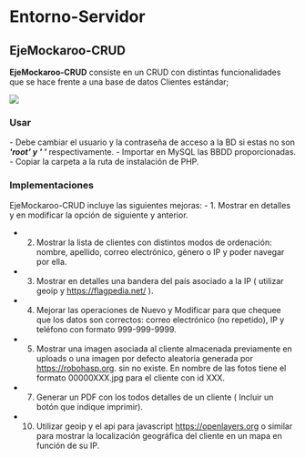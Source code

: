# Entorno-Servidor

## EjeMockaroo-CRUD

**EjeMockaroo-CRUD** consiste en un CRUD con distintas funcionalidades que se hace frente a una base de datos Clientes estándar;

![](https://i0.wp.com/www.unica360.com/wp-content/uploads/base_datos_clientes_marketing_analisis_comp.jpg)

<h3>Usar</h3>
- Debe cambiar el usuario y la contraseña de acceso a la BD si estas no son
<b><i>'root' y  ' '</b></i> respectivamente.
- Importar en MySQL las BBDD proporcionadas.
- Copiar la carpeta a la ruta de instalación de PHP.


<h3>Implementaciones</h3>
EjeMockaroo-CRUD incluye las siguientes mejoras:
- 1. Mostrar en detalles y en modificar la opción de siguiente y anterior.

- 2. Mostrar la lista de clientes con distintos modos de ordenación: nombre, apellido, correo electrónico, género o IP y poder navegar por ella.

- 3. Mostrar en detalles una bandera del país asociado a la IP ( utilizar geoip y
https://flagpedia.net/ ).

- 4. Mejorar las operaciones de Nuevo y Modificar para que chequee que los datos son
correctos: correo electrónico (no repetido), IP y teléfono con formato 999-999-9999.

- 5. Mostrar una imagen asociada al cliente almacenada previamente en uploads o una imagen por defecto aleatoria generada por https://robohasp.org. sin no existe. En nombre de las fotos tiene el formato 00000XXX.jpg para el cliente con id XXX.

- 7. Generar un PDF con los todos detalles de un cliente ( Incluir un botón que indique imprimir).

- 10. Utilizar geoip y el api para javascript https://openlayers.org o similar para mostrar la localización geográfica del cliente en un mapa en función de su IP.
